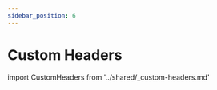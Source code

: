 ```yaml
---
sidebar_position: 6
---
```


# Custom Headers

import CustomHeaders from '../shared/_custom-headers.md'

<CustomHeaders />